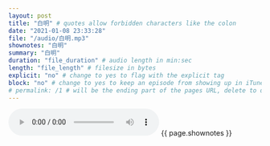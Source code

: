 ```yaml
---
layout: post
title: "白明" # quotes allow forbidden characters like the colon
date: "2021-01-08 23:33:28"
file: "/audio/白明.mp3"
shownotes: "白明"
summary: "白明"
duration: "file_duration" # audio length in min:sec
length: "file_length" # filesize in bytes
explicit: "no" # change to yes to flag with the explicit tag
block: "no" # change to yes to keep an episode from showing up in iTunes
# permalink: /1 # will be the ending part of the pages URL, delete to default to the title
---
```


<audio controls>
<source src="{{site.url}}{{site.baseurl}}{{ page.file }}" type="audio/x-mp3">
Your browser does not support the audio element.
</audio>
{{ page.shownotes }}
